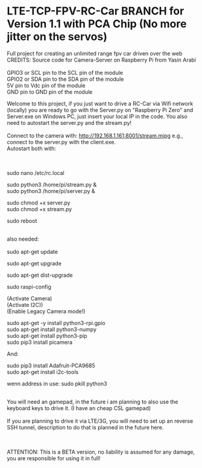 # LTE-TCP-FPV-RC-Car BRANCH for Version 1.1 with PCA Chip (No more jitter on the servos)
Full project for creating an unlimited range fpv car driven over the web<br/>
CREDITS: Source code for Camera-Server on Raspberry Pi from Yasin Arabi<br/><br/>
GPIO3 or SCL pin to the SCL pin of the module<br/>
GPIO2 or SDA pin to the SDA pin of the module<br/>
5V pin to Vdc pin of the module<br/>
GND pin to GND pin of the module<br/>

Welcome to this project, if you just want to drive a RC-Car via Wifi network (locally) you are ready to go with the Server.py on "Raspberry Pi Zero"
and Server.exe on Windows PC, just insert your local IP in the code. You also need to autostart the server.py and the stream.py!<br/><br/>
Connect to the camera with: http://192.168.1.161:8001/stream.mjpg e.g., connect to the server.py with the client.exe.<br/>
Autostart both with:

<br/>
<br/>
sudo nano /etc/rc.local<br/>

sudo python3 /home/pi/stream.py &<br/>
sudo python3 /home/pi/server.py &<br/>

sudo chmod +x server.py<br/>
sudo chmod +x stream.py<br/>

sudo reboot<br/><br/>

also needed:<br/><br/>
sudo apt-get update<br/>

sudo apt-get upgrade<br/>

sudo apt-get dist-upgrade<br/>

sudo raspi-config<br/>

(Activate Camera)<br/>
(Activate I2C))<br/>
(Enable Legacy Camera mode!)

sudo apt-get -y install python3-rpi.gpio<br/>
sudo apt-get install python3-numpy <br/>
sudo apt-get install python3-pip <br/>
sudo pip3 install picamera

And:

sudo pip3 install Adafruit-PCA9685<br/>
sudo apt-get install i2c-tools

wenn address in use:
sudo pkill python3
<br/><br/>

You will need an gamepad, in the future i am planning to also use the keyboard keys to drive it. (I have an cheap CSL gamepad)<br/><br/>
If you are planning to drive it via LTE/3G, you will need to set up an reverse SSH tunnel, description to do that is planned in the future here.

<br/><br/>
ATTENTION: This is a BETA version, no liability is assumed for any damage, <br/>you are responsible for using it in full!

